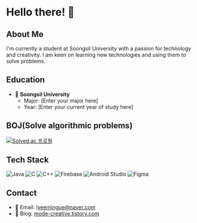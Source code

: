 # Hello there! 👋

## About Me
I'm currently a student at Soongsil University with a passion for technology and creativity. I am keen on learning new technologies and using them to solve problems.

## Education
- 🏫 **Soongsil University**
  - Major: [Enter your major here]
  - Year: [Enter your current year of study here]

## BOJ(Solve algorithmic problems)
[![Solved.ac
프로필](http://mazassumnida.wtf/api/generate_badge?boj=marker3687)](https://solved.ac/{handle})


## Tech Stack
![Java](https://img.shields.io/badge/-Java-007396?style=flat-square&logo=java&logoColor=white)
![C](https://img.shields.io/badge/-C-00599C?style=flat-square&logo=c&logoColor=white)
![C++](https://img.shields.io/badge/-C++-00599C?style=flat-square&logo=cplusplus&logoColor=white)
![Firebase](https://img.shields.io/badge/-Firebase-FFCA28?style=flat-square&logo=firebase&logoColor=black)
![Android Studio](https://img.shields.io/badge/-Android%20Studio-3DDC84?style=flat-square&logo=android-studio&logoColor=white)
![Figma](https://img.shields.io/badge/-Figma-F24E1E?style=flat-square&logo=figma&logoColor=white)

## Contact
- 📧 Email: lyeemingue@naver.com
- 📝 Blog: [mode-creative.tistory.com](https://mode-creative.tistory.com)

